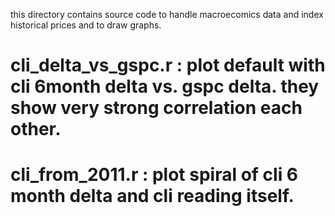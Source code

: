 
this directory contains source code to handle macroecomics data and index historical prices and to draw graphs.

# cli_delta_vs_gspc.r : plot default with cli 6month delta vs. gspc delta. they show very strong correlation each other.
# cli_from_2011.r : plot spiral of cli 6 month delta and cli reading itself. 
